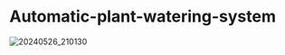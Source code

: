 ﻿# Automatic-plant-watering-system
![20240526_210130](https://github.com/user-attachments/assets/1b30f2a7-fedf-4f8b-a796-db0a33253ec6)
